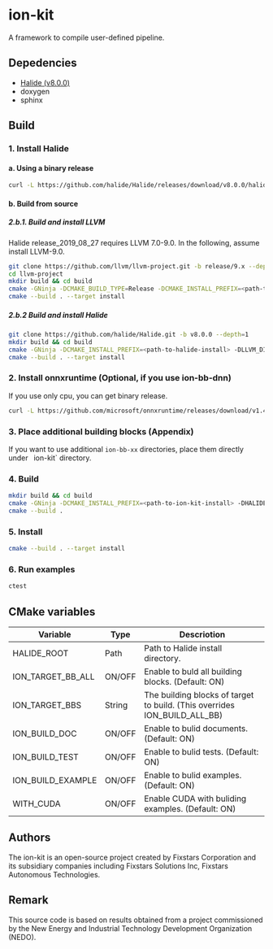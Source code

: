# ion-kit
A framework to compile user-defined pipeline.

## Depedencies
* [Halide (v8.0.0)](https://github.com/halide/Halide/releases/tag/v8.0.0)
* doxygen
* sphinx

## Build
### 1. Install Halide
#### a. Using a binary release
```sh
curl -L https://github.com/halide/Halide/releases/download/v8.0.0/halide-linux-64-gcc53-800-65c26cba6a3eca2d08a0bccf113ca28746012cc3.tgz | tar zx <path-to-halide-install>
```

#### b. Build from source
##### 2.b.1. Build and install LLVM
Halide release_2019_08_27 requires LLVM 7.0-9.0. In the following, assume install LLVM-9.0.

```sh
git clone https://github.com/llvm/llvm-project.git -b release/9.x --depth=1
cd llvm-project
mkdir build && cd build
cmake -GNinja -DCMAKE_BUILD_TYPE=Release -DCMAKE_INSTALL_PREFIX=<path-to-llvm-install> -DLLVM_ENABLE_PROJECTS="clang;lld;clang-tools-extra" -DLLVM_TARGETS_TO_BUILD="X86;ARM;NVPTX;AArch64;Mips;Hexagon;PowerPC;AMDGPU;RISCV" -DLLVM_ENABLE_TERMINFO=OFF -DLLVM_ENABLE_ASSERTIONS=ON -DLLVM_ENABLE_EH=ON -DLLVM_ENABLE_RTTI=ON -DLLVM_BUILD_32_BITS=OFF ../llvm
cmake --build . --target install
```

##### 2.b.2 Build and install Halide
```sh
git clone https://github.com/halide/Halide.git -b v8.0.0 --depth=1
mkdir build && cd build
cmake -GNinja -DCMAKE_INSTALL_PREFIX=<path-to-halide-install> -DLLVM_DIR=<path-to-llvm-install>/lib/cmake/llvm/ -DLLVM_PACKAGE_VERSION=90 -DHALIDE_ENABLE_RTTI=ON -DWITH_APPS=OFF ..
cmake --build . --target install
```

### 2. Install onnxruntime (Optional, if you use ion-bb-dnn)
If you use only cpu, you can get binary release.

```sh
curl -L https://github.com/microsoft/onnxruntime/releases/download/v1.4.0/onnxruntime-linux-x64-1.4.0.tgz | tar zx -C <path-to-onnxruntime-install>
```

### 3. Place additional building blocks (Appendix)
If you want to use additional `ion-bb-xx` directories, place them directly under ` `ion-kit`  directory.


### 4. Build
```sh
mkdir build && cd build
cmake -GNinja -DCMAKE_INSTALL_PREFIX=<path-to-ion-kit-install> -DHALIDE_ROOT=<path-to-halide-install> -DONNXRUNTIME_ROOT=<path-to-onnxruntime-root> ../
cmake --build .
```

### 5. Install
```sh
cmake --build . --target install
```

### 6. Run examples
```sh
ctest
```

## CMake variables
| Variable          | Type   | Descriotion                                                               |
| ----------------- | ------ | ------------------------------------------------------------------------- |
| HALIDE_ROOT       | Path   | Path to Halide install directory.                                         |
| ION_TARGET_BB_ALL | ON/OFF | Enable to buld all building blocks. (Default: ON)                         |
| ION_TARGET_BBS    | String | The building blocks of target to build. (This overrides ION_BUILD_ALL_BB) |
| ION_BUILD_DOC     | ON/OFF | Enable to bulid documents. (Default: ON)                                  |
| ION_BUILD_TEST    | ON/OFF | Enable to bulid tests. (Default: ON)                                      |
| ION_BUILD_EXAMPLE | ON/OFF | Enable to bulid examples. (Default: ON)                                   |
| WITH_CUDA         | ON/OFF | Enable CUDA with buliding examples. (Default: ON)                         |

## Authors
The ion-kit is an open-source project created by Fixstars Corporation and its subsidiary companies including Fixstars Solutions Inc, Fixstars Autonomous Technologies.

## Remark
This source code is based on results obtained from a project commissioned by the New Energy and Industrial Technology Development Organization (NEDO).
